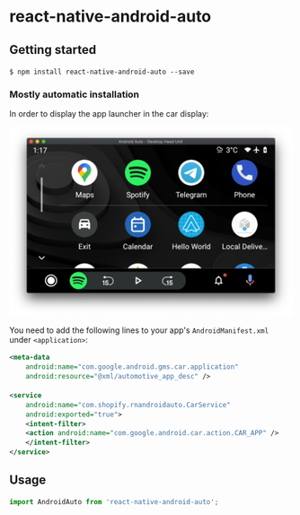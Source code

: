 # react-native-android-auto

## Getting started

`$ npm install react-native-android-auto --save`

### Mostly automatic installation

In order to display the app launcher in the car display:

![Launcher](./docs/launcher.png)

You need to add the following lines to your app's `AndroidManifest.xml` under `<application>`:

```xml
<meta-data
    android:name="com.google.android.gms.car.application"
    android:resource="@xml/automotive_app_desc" />

<service
    android:name="com.shopify.rnandroidauto.CarService"
    android:exported="true">
    <intent-filter>
    <action android:name="com.google.android.car.action.CAR_APP" />
    </intent-filter>
</service>
```

## Usage
```javascript
import AndroidAuto from 'react-native-android-auto';
```

